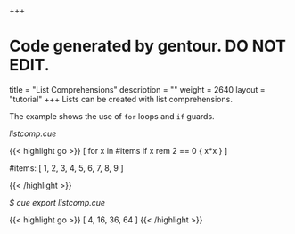 +++
# Code generated by gentour. DO NOT EDIT.
title = "List Comprehensions"
description = ""
weight = 2640
layout = "tutorial"
+++
Lists can be created with list comprehensions.

The example shows the use of `for` loops and `if` guards.


<a id="td-block-padding" class="td-offset-anchor"></a>
<section class="row td-box td-box--white td-box--gradient td-box--height-auto">
<div class="col-lg-6 mr-0">
<i>listcomp.cue</i>
<p>
{{< highlight go >}}
[ for x in #items if x rem 2 == 0 { x*x } ]

#items: [ 1, 2, 3, 4, 5, 6, 7, 8, 9 ]

{{< /highlight >}}
<br>
</div>

<div class="col-lg-6 ml-0"><i>$ cue export listcomp.cue</i>
<p>
{{< highlight go >}}
[
    4,
    16,
    36,
    64
]
{{< /highlight >}}
</div>
</section>